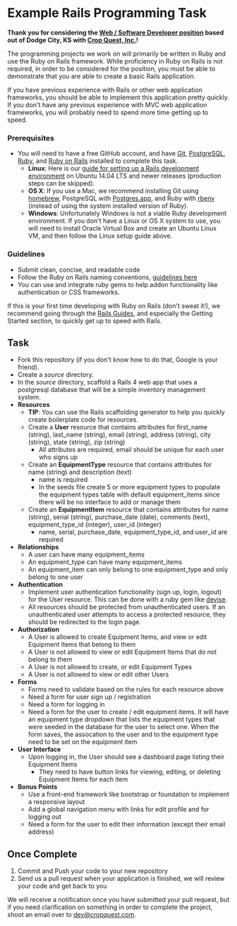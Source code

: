 # Example Rails Programming Task

**Thank you for considering the [Web / Software Developer position](http://cropquest.hrmdirect.com/employment/job-opening.php?req=253865&&&nohd#job) based out of Dodge City, KS with [Crop Quest, Inc.](http://www.cropquest.com)!** 

The programming projects we work on will primarily be written in Ruby and use the Ruby on Rails framework. While proficiency in Ruby on Rails is not required, in order to be considered for the position, you must be able to demonstrate that you are able to create a basic Rails application.

If you have previous experience with Rails or other web application frameworks, you should be able to implement this application pretty quickly. If you don't have any previous experience with MVC web application frameworks, you will probably need to spend more time getting up to speed.

### Prerequisites

- You will need to have a free GitHub account, and have [Git](https://git-scm.com/), [PostgreSQL](http://www.postgresql.org/), [Ruby](https://www.ruby-lang.org/en/), and [Ruby on Rails](http://www.rubyonrails.org/) installed to complete this task.
  - **Linux**: Here is our [guide for setting up a Rails development environment](https://gist.github.com/tirith/e83f6ddcc22dc1cb5ddd) on Ubuntu 14.04 LTS and newer releases (production steps can be skipped).
  - **OS X**: If you use a Mac, we recommend installing Git using [homebrew](http://brew.sh/), PostgreSQL with [Postgres.app](http://postgresapp.com/), and Ruby with [rbenv](https://github.com/sstephenson/rbenv) (instead of using the system installed version of Ruby).
  - **Windows**: Unfortunately Windows is not a viable Ruby development environment. If you don't have a Linux or OS X system to use, you will need to install Oracle Virtual Box and create an Ubuntu Linux VM, and then follow the Linux setup guide above.

### Guidelines

- Submit clean, concise, and readable code
- Follow the Ruby on Rails naming conventions, [guidelines here](http://guides.rubyonrails.org/active_record_basics.html#naming-conventions)
- You can use and integrate ruby gems to help addon functionality like authentication or CSS frameworks.

If this is your first time developing with Ruby on Rails (don't sweat it!), we recommend going through the [Rails Guides](http://guides.rubyonrails.org/index.html), and especially the Getting Started section, to quickly get up to speed with Rails. 

## Task

- Fork this repository (if you don't know how to do that, Google is your friend).
- Create a *source* directory.
- In the *source* directory, scaffold a Rails 4 web app that uses a postgresql database that will be a simple inventory management system.
- **Resources**
  - **TIP**: You can use the Rails scaffolding generator to help you quickly create boilerplate code for resources.
  - Create a **User** resource that contains attributes for first_name (string), last_name (string), email (string), address (string), city (string), state (string), zip (string)
    - All attributes are required, email should be unique for each user who signs up
  - Create an **EquipmentType** resource that contains attributes for name (string) and description (text)
    - name is required 
    - In the seeds file create 5 or more equipment types to populate the equipment types table with default equipment_items since there will be no interface to add or manage them
  - Create an **EquipmentItem** resource that contains attributes for name (string), serial (string), purchase_date (date), comments (text), equipment_type_id (integer), user_id (integer)
    - name, serial, purchase_date, equipment_type_id, and user_id are required
- **Relationships**
  - A user can have many equipment_items
  - An equipment_type can have many equipment_items
  - An equipment_item can only belong to one equipment_type and only belong to one user
- **Authentication**
  - Implement user authentication functionality (sign up, login, logout) for the User resource. This can be done with a ruby gem like [devise](https://github.com/plataformatec/devise).
  - All resources should be protected from unauthenticated users. If an unauthenticated user attempts to access a protected resource, they should be redirected to the login page. 
- **Authorization**
  - A User is allowed to create Equipment Items, and view or edit Equipment Items that belong to them 
  - A User is not allowed to view or edit Equipment Items that do not belong to them
  - A User is not allowed to create, or edit Equipment Types
  - A User is not allowed to view or edit other Users
- **Forms**
  - Forms need to validate based on the rules for each resource above
  - Need a form for user sign up / registration
  - Need a form for logging in
  - Need a form for the user to create / edit equipment items. It will have an equipment type dropdown that lists the equipment types that were seeded in the database for the user to select one. When the form saves, the assocation to the user and to the equipment type need to be set on the equipment item
- **User Interface**
  - Upon logging in, the User should see a dashboard page listing their Equipment Items
    - They need to have button links for viewing, editing, or deleting Equipment Items for each item
- **Bonus Points**
  - Use a front-end framework like bootstrap or foundation to implement a responsive layout
  - Add a global navigation menu with links for edit profile and for logging out
  - Need a form for the user to edit their information (except their email address)

## Once Complete
1. Commit and Push your code to your new repository
2. Send us a pull request when your application is finished, we will review your code and get back to you

We will receive a notification once you have submitted your pull request, but if you need clarification on something in order to complete the project, shoot an email over to dev@cropquest.com.
